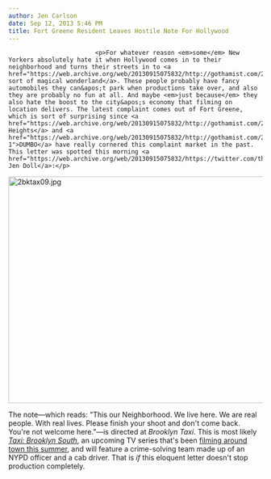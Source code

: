 ```yaml
---
author: Jen Carlson
date: Sep 12, 2013 5:46 PM
title: Fort Greene Resident Leaves Hostile Note For Hollywood
---
```



                            
                            
                            
                            <p>For whatever reason <em>some</em> New Yorkers absolutely hate it when Hollywood comes in to their neighborhood and turns their streets in to <a href="https://web.archive.org/web/20130915075832/http://gothamist.com/2012/12/06/brooklyn_heights_residents_upset_th.php">some sort of magical wonderland</a>. These people probably have fancy automobiles they can&apos;t park when productions take over, and also they are probably no fun at all. And maybe <em>just because</em> they also hate the boost to the city&apos;s economy that filming on location delivers. The latest complaint comes out of Fort Greene, which is sort of surprising since <a href="https://web.archive.org/web/20130915075832/http://gothamist.com/2012/12/06/brooklyn_heights_residents_upset_th.php">Brooklyn Heights</a> and <a href="https://web.archive.org/web/20130915075832/http://gothamist.com/2011/11/10/massive_movie_production_moves_into.php#photo-1">DUMBO</a> have really cornered this complaint market in the past. This letter was spotted this morning <a href="https://web.archive.org/web/20130915075832/https://twitter.com/thisisjendoll/status/378194131245228032">by Jen Doll</a>:</p>

<p><span class="mt-enclosure mt-enclosure-image" style="display: inline;"> <img alt="2bktax09.jpg" src="https://web.archive.org/web/20130915075832im_/http://gothamist.com/attachments/arts_jen/2bktax09.jpg" width="640" height="449" class="image-none"> </span></p>

<p>The note&#x2014;which reads: &quot;This our Neighborhood. We live here. We are real people. With real lives. Please finish your shoot and don&apos;t come back. You&apos;re not welcome here.&quot;&#x2014;is directed at <em>Brooklyn Taxi</em>. This is most likely <a href="https://web.archive.org/web/20130915075832/http://www.imdb.com/title/tt3027506/"><em>Taxi: Brooklyn South</em></a>, an upcoming TV series that&apos;s been <a href="https://web.archive.org/web/20130915075832/http://www.onlocationvacations.com/2013/08/22/taxi-brooklyn-south-starring-greys-chyler-leigh-filming-in-nyc/">filming around town this summer</a>, and will feature a crime-solving team made up of an NYPD officer and a cab driver. That is <em>if</em> this eloquent letter doesn&apos;t stop production completely.</p>
                            
                            
                            